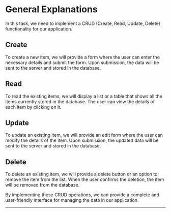 # General Explanations

In this task, we need to implement a CRUD (Create, Read, Update, Delete) functionality for our application.

## Create

To create a new item, we will provide a form where the user can enter the necessary details and submit the form. Upon submission, the data will be sent to the server and stored in the database.

## Read

To read the existing items, we will display a list or a table that shows all the items currently stored in the database. The user can view the details of each item by clicking on it.

## Update

To update an existing item, we will provide an edit form where the user can modify the details of the item. Upon submission, the updated data will be sent to the server and stored in the database.

## Delete

To delete an existing item, we will provide a delete button or an option to remove the item from the list. When the user confirms the deletion, the item will be removed from the database.

By implementing these CRUD operations, we can provide a complete and user-friendly interface for managing the data in our application.

---
